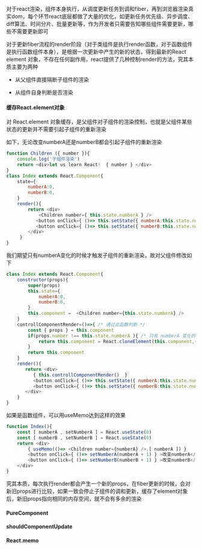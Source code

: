 对于react渲染，组件本身执行，从调度更新任务到调和fiber，再到浏览器渲染真实dom，每个环节react底层都做了大量的优化，如更新任务优先级、异步调度、diff算法、时间分片、批量更新等，作为开发者只需要告知哪些组件需要更新，哪些不需要更新即可

对于更新fiber流程的render阶段（对于类组件是执行render函数，对于函数组件是执行函数组件本身），是根据一次更新中产生的新的状态，得到最新的React element 对象，不存在任何副作用，react提供了几种控制render的方法，究其本质主要为两种

- 从父组件直接隔断子组件的渲染

- 从组件自身判断是否渲染

#### 缓存React.element对象

对 React.element 对象缓存，是父组件对子组件的渲染控制，也就是父组件某些状态的更新并不需要引起子组件的重新渲染

如下，无论改变numberA还是numberB都会引起子组件的重新渲染

```js
function Children ({ number }){
    console.log('子组件渲染')
    return <div>let us learn React!  { number } </div>
}
class Index extends React.Component{
    state={
        numberA:0,
        numberB:0,
    }
    render(){
        return <div>
            <Children number={ this.state.numberA } />
           <button onClick={ ()=> this.setState({ numberA:this.state.numberA + 1 }) } >改变numberA -{ this.state.numberA } </button>
           <button onClick={ ()=> this.setState({ numberB:this.state.numberB + 1 }) } >改变numberB -{ this.state.numberB }</button>
        </div>
     }
}
```

我们期望只有numberA变化的时候才触发子组件的重新渲染，故对父组件修改如下

```js
class Index extends React.Component{
    constructor(props){
        super(props)
        this.state={
            numberA:0,
            numberB:0,
        }
        this.component =  <Children number={this.state.numberA} />
    }
    controllComponentRender=()=>{ /* 通过此函数判断 */
        const { props } = this.component
        if(props.number !== this.state.numberA ){ /* 只有 numberA 变化的时候，重新创建 element 对象  */
            return this.component = React.cloneElement(this.component,{ number:this.state.numberA })
        }
        return this.component
    }
    render(){
       return <div>
          { this.controllComponentRender()  } 
          <button onClick={ ()=> this.setState({ numberA:this.state.numberA + 1 }) } >改变numberA</button>
          <button onClick={ ()=> this.setState({ numberB:this.state.numberB + 1 }) }  >改变numberB</button>
       </div>
    }
}
```

如果是函数组件，可以用useMemo达到这样的效果

```js
function Index(){
    const [ numberA , setNumberA ] = React.useState(0)
    const [ numberB , setNumberB ] = React.useState(0)
    return <div>
        { useMemo(()=> <Children number={numberA} />,[ numberA ]) }
        <button onClick={ ()=> setNumberA(numberA + 1) } >改变numberA</button>
        <button onClick={ ()=> setNumberB(numberB + 1) } >改变numberB</button>
    </div>
}
```

究其本质，每次执行render都会产生一个新的props，在fiber更新的时候，会对新旧props进行比较，如果一致会停止子组件的调和更新，缓存了element对象后，新旧props指向相同的内存空间，就不会有多余的渲染

#### PureComponent

#### shouldComponentUpdate

#### React.memo